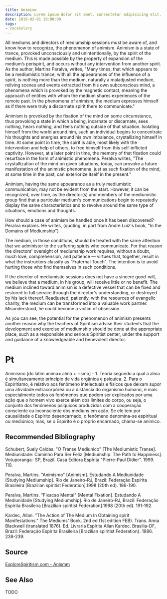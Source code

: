 ```yaml
---
title: Animism
description: Lorem ipsum dolor sit amet, consectetur adipisicing elit, sed do eiusmod tempor incididunt ut labore et dolore magna aliqua.  TODO
date: 2019-02-01 19:00:00
tags:
- vocabulary
---
```


All mediums and directors of mediumship sessions must be aware of, and know how to recognize, the phenomenon of animism.  Animism is a state of trance, provoked unconsciously and unintentionally, by the spirit of the medium.  This is made possible by the property of expansion of the medium’s perispirit, and occurs without any intervention from another spirit.  As the author, Martins Peralva, writes, "Many times, that which appears to be a mediumistic trance, with all the appearances of the influence of a spirit, is nothing more than the medium, naturally a maladjusted medium, reliving scenes and events extracted from his own subconscious mind, a phenomena which is provoked by the magnetic contact, meaning the approach of entities with whom the medium shares experiences of the remote past.  In the phenomena of animism, the medium expresses himself as if there were truly a discarnate spirit there to communicate."

Animism is provoked by the fixation of the mind on some circumstance, thus provoking a state in which a being, incarnate or discarnate, sees nothing, hears nothing, and feels nothing outside of that situation.  Isolating himself from the world around him, such an individual begins to concentrate his thoughts and energies around his own imbalance, crystallizing himself in time. At some point in time, the spirit is able, most likely with the intervention and help of others, to free himself from this self-inflicted captivity.  However, at a later point in time, the memory of that fixation could resurface in the form of animistic phenomena.  Peralva writes, "The crystallization of the mind on given situations, today, can provoke a future manifestation of the animistic phenomena, just as such fixation of the mind, at some time in the past, can exteriorize itself in the present."

 Animism, having the same appearance as a truly mediumistic communication, may not be evident from the start.  However, it can be recognized, over time, as the director(s) and members of the mediumistic group find that a particular medium's communications begin to repeatedly display the same characteristics and to revolve around the same type of situations, emotions and thoughts. 

How should a case of animism be handled once it has been discovered?  Peralva explains.  He writes, (quoting, in part from Andre Luiz's book, "In the Domains of Mediumship")

The medium, in those conditions, should be treated with the same attention that we administer to the suffering spirits who communicate.  For that reason the directors' oversight of mediumship work requires, without a doubt, much love, comprehension, and patience — virtues that, together, result in what the instructors classify as “Fraternal Touch”.  The intention is to avoid hurting those who find themselves in such conditions.

If the director of mediumistic sessions does not have a sincere good-will, we believe that a medium, in his group, will receive little or no benefit. The medium inclined toward animism is a defective vessel that can be fixed and restored to full service through the director's understanding, or destroyed by his lack thereof.  Readjusted, patiently, with the resources of evangelic charity, the medium can be transformed into a valuable work partner.  Misunderstood, he could become a victim of obsession.

As you can see, the potential for the phenomenon of animism presents another reason why the teachers of Spiritism advise their students that the development and exercise of mediumship should be done at the appropriate place, such as a responsible and serious Spiritist center, under the support and guidance of a knowledgeable and benevolent director.

# Pt
Animismo [do latim anima= alma + -ismo] - 1. Teoria segundo a qual a alma é simultaneamente princípio de vida orgânica e psíquica. 2. Para o Espiritismo, é relativo aos fenômeno intelectuais e físicos que deixam supor uma atividade extracorpórea ou a distância do organismo humano, e mais especialmente todos os fenômenos que podem ser explicados por uma ação que o homem vivo exerce além dos limites do corpo, ou seja, o conjunto dos fenômenos psíquicos produzidos com a cooperação consciente ou inconsciente dos médiuns em ação. Se ele tem por causalidade o Espírito desencarnado, o fenômeno denomina-se espiritual ou mediúnico; mas, se o Espírito é o próprio encarnado, chama-se anímico.


## Recommended Bibliography
Schubert, Suely Caldas. "O Transe Mediunico" [The Mediumistic Transe]. Mediunidade: Caminho Para Ser Feliz [Mediumship: The Path to Happiness]. Votuporanga- SP, Brazil. Casa Editora Espírita "Pierre-Paul Didier". 1999. 110.  

Peralva, Martins. "Animismo" [Animism]. Estudando A Mediunidade [Studying Mediumship]. Rio de Janeiro-RJ, Brazil: Federação Espírita Brasileira [Brazilian spiritist Federation].1998 (20th ed). 186-190.

Peralva, Martins. "Fixacao Mental" [Mental Fixation]. Estudando A Mediunidade [Studying Mediumship]. Rio de Janeiro-RJ, Brazil: Federação Espírita Brasileira [Brazilian spiritist Federation].1998 (20th ed). 191-192.

Kardec, Allan. "The Action of The Medium In Obtaining spirit Manifestations." The Mediums' Book. 2nd ed (1st edition FEB). Trans. Anna Blackwell (translated 1876). Ed. Livraria Espírita Allan Kardec. Brasilia-DF, Brazil:  Federação Espírita Brasileira [Brazilian spiritist Federation}. 1986. 238-239.


## Source
[ExploreSpiritism.com - Anismm](//www.explorespiritism.com/Science_Mediumship_Animism_Definition.htm)

## See Also

TODO
